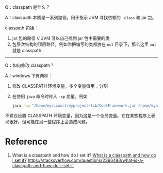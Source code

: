 Q：classpath 是什么？

A：classpath 本质是一系列路径，用于指示 JVM 寻找依赖的 `.class` 和 jar 包。



classpath 包括：

1.  jar 包的路径 //  JVM 可以自己找到 jar 包中需要的类
2.  包层次结构的顶层路径。例如你把编写的类都放在 `out` 目录下，那么这里 `out` 就是 classpath



---

Q：如何修改 classpath？

A：windows 下有两种：

1.  修改 CLASSPATH 环境变量，多个变量值用 `;` 分割

2.  在使用 `java` 命令时传入 `-cp` 变量。例如

    ```cmd
    java -cp "/home/myaccount/myproject/lib/CoolFramework.jar:/home/myaccount/myproject/output/"  MyMainClass
    ```



不建议设置 CLASSPATH 环境变量，因为这是一个全局变量。它在某些程序上表现很好，但可能在另一些程序上会造成问题。



# Reference

1.  What is a classpath and how do I set it? [What is a classpath and how do I set it?](https://stackoverflow.com/questions/2396493/what-is-a-classpath-and-how-do-i-set-it) https://stackoverflow.com/questions/2396493/what-is-a-classpath-and-how-do-i-set-it